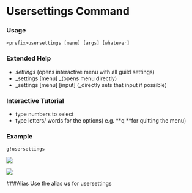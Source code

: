 # Usersettings Command 

### Usage

```
<prefix>usersettings [menu] [args] [whatever]
```

### Extended Help

* _settings_ \(opens interactive menu with all guild settings\)
* _settings \[menu\] _\(opens menu directly\)
* _settings \[menu\] \[input\] \(_directly sets that input if possible\)

### Interactive Tutorial

* type numbers to select
* type letters/ words for the options\( e.g. **q **for quitting the menu\)

### Example

```
g!usersettings
```

![](https://cdn.discordapp.com/attachments/282295514727448587/359343900357296138/image.png)

![](https://cdn.discordapp.com/attachments/282295514727448587/359343912323907584/image.png)

###Alias
Use the alias **us** for usersettings



